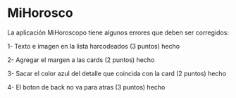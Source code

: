 # MiHorosco

La aplicación MiHoroscopo tiene algunos errores que deben ser corregidos:

1- Texto e imagen en la lista harcodeados (3 puntos) hecho

2- Agregar el margen a las cards (2 puntos) hecho

3- Sacar el color azul del detalle que coincida con la card (2 puntos) hecho

4- El boton de back no va para atras (3 puntos)  hecho
